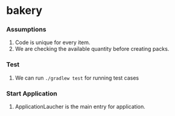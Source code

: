 # bakery

### Assumptions
1. Code is unique for every item.
2. We are checking the available quantity before creating packs.

### Test
1. We can run `./gradlew test`  for running test cases

### Start Application
1. ApplicationLaucher is the main entry for application.

